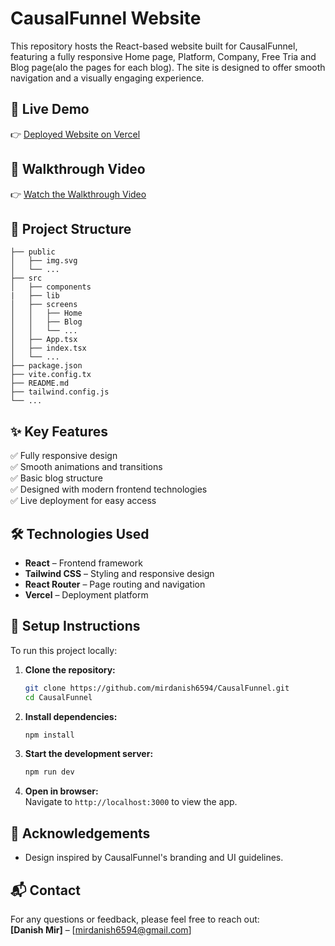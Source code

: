 
# CausalFunnel Website

This repository hosts the React-based website built for CausalFunnel, featuring a fully responsive Home page, Platform, Company, Free Tria and Blog page(alo the pages for each blog). The site is designed to offer smooth navigation and a visually engaging experience.

## 🚀 Live Demo

👉 [Deployed Website on Vercel](https://causal-funnel-flame.vercel.app)

## 🎥 Walkthrough Video

👉 [Watch the Walkthrough Video](https://drive.google.com/file/d/1tKbymM5FAM39jBoCagtUAhZomYWNdla3/view?usp=sharing)  

## 📁 Project Structure

```
├── public
│   ├── img.svg
│   └── ...
├── src
│   ├── components
|   ├── lib
│   ├── screens
│   │   ├── Home
│   │   ├── Blog
│   │   └── ...
│   ├── App.tsx
│   ├── index.tsx
│   └── ...
├── package.json
├── vite.config.tx
├── README.md
├── tailwind.config.js
└── ...
```

## ✨ Key Features

✅ Fully responsive design  
✅ Smooth animations and transitions  
✅ Basic blog structure  
✅ Designed with modern frontend technologies  
✅ Live deployment for easy access

## 🛠️ Technologies Used

- **React** – Frontend framework  
- **Tailwind CSS** – Styling and responsive design  
- **React Router** – Page routing and navigation  
- **Vercel** – Deployment platform  

## 🚀 Setup Instructions

To run this project locally:

1. **Clone the repository:**
   ```bash
   git clone https://github.com/mirdanish6594/CausalFunnel.git
   cd CausalFunnel
   ```

2. **Install dependencies:**
   ```bash
   npm install
   ```

3. **Start the development server:**
   ```bash
   npm run dev
   ```

4. **Open in browser:**  
   Navigate to `http://localhost:3000` to view the app.

## 🤝 Acknowledgements

- Design inspired by CausalFunnel's branding and UI guidelines.

## 📬 Contact

For any questions or feedback, please feel free to reach out:  
**[Danish Mir]** – [mirdanish6594@gmail.com]
